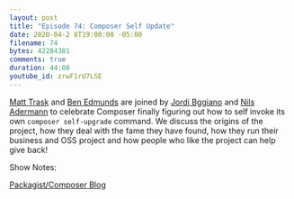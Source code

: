 ```yaml
---
layout: post
title: "Episode 74: Composer Self Update"
date: 2020-04-2 8T19:00:00 -05:00
filename: 74
bytes: 42284381
comments: true
duration: 44:08
youtube_id: zrwF1rU7LSE
---
```


[Matt Trask](https://twitter.com/matthewtrask) and [Ben Edmunds](https://twitter.com/benedmunds) are joined by [Jordi Bggiano](https://twitter.com/seldaek) and [Nils Adermann](https://twitter.com/naderman) to celebrate Composer finally figuring out how to self invoke its own `composer self-upgrade` command. We discuss the origins of the project, how they deal with the fame they have found, how they run their business and OSS project and how people who like the project can help give back!

Show Notes:

[Packagist/Composer Blog](blog.packagist.com)